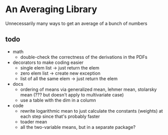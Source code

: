 # An Averaging Library

Unnecessarily many ways to get an average of a bunch of numbers

## todo

* math
  * double-check the correctness of the derivations in the PDFs
* decorators to make coding easier
  * single elem list -> just return the elem
  * zero elem list -> create new exception
  * list of all the same elem -> just return the elem
* docs
  * ordering of means via generalized mean, lehmer mean, stolarsky mean (??? but doesn't apply to multivariate case)
  * use a table with the dim in a column
* code
  * rewrite logarithmic mean to just calculate the constants (weights) at each step since that's probably faster
  * toader mean
  * all the two-variable means, but in a separate package?
